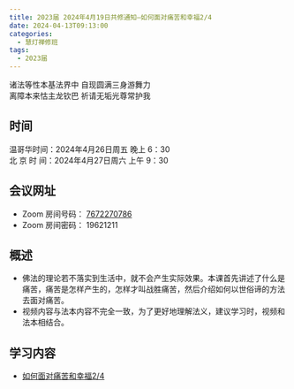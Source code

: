 ```yaml
---
title: 2023届 2024年4月19日共修通知—如何面对痛苦和幸福2/4
date: 2024-04-13T09:13:00
categories:
  - 慧灯禅修班
tags:
  - 2023届
---
```

诸法等性本基法界中 自现圆满三身游舞力\
离障本来怙主龙钦巴 祈请无垢光尊常护我

## 时间

温哥华时间：2024年4月26日周五 晚上 6：30\
北 京  时  间：2024年4月27日周六 上午 9：30

## 会议网址

* Zoom 房间号码： [7672270786](https://us02web.zoom.us/j/7672270786?pwd=bjRzNVpOT0g1cWF3WWVqVE1PZzlWZz09)
* Zoom 房间密码： 19621211

## 概述

* 佛法的理论若不落实到生活中，就不会产生实际效果。本课首先讲述了什么是痛苦，痛苦是怎样产生的，怎样才叫战胜痛苦，然后介绍如何以世俗谛的方法去面对痛苦。
* 视频内容与法本内容不完全一致，为了更好地理解法义，建议学习时，视频和法本相结合。 

## 学习内容

* [如何面对痛苦和幸福2/4](https://www.huidengchanxiu.net/wsb/book2/p1/3_2)
